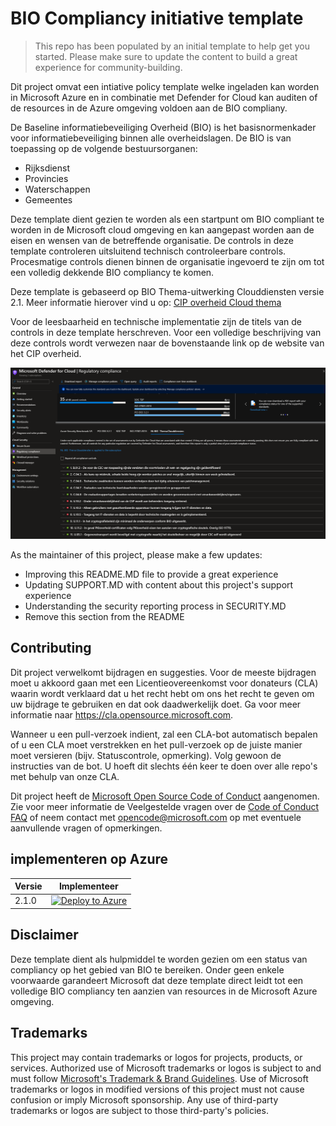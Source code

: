 # BIO Compliancy initiative template

> This repo has been populated by an initial template to help get you started. Please
> make sure to update the content to build a great experience for community-building.

Dit project omvat een intiative policy template welke ingeladen kan worden in Microsoft Azure en in combinatie met Defender for Cloud kan auditen of de resources in de Azure omgeving voldoen aan de BIO compliany.

De Baseline informatiebeveiliging Overheid (BIO) is het basisnormenkader voor informatiebeveiliging binnen alle overheidslagen.
De BIO is van toepassing op de volgende bestuursorganen:
- Rijksdienst
- Provincies
- Waterschappen
- Gemeentes

Deze template dient gezien te worden als een startpunt om BIO compliant te worden in de Microsoft cloud omgeving en kan aangepast worden aan de eisen en wensen van de betreffende organisatie.
De controls in deze template controleren uitsluitend technisch controleerbare controls. Procesmatige controls dienen binnen de organisatie ingevoerd te zijn om tot een volledig dekkende BIO compliancy te komen.

Deze template is gebaseerd op BIO Thema-uitwerking Clouddiensten versie 2.1.
Meer informatie hierover vind u op: [CIP overheid Cloud thema](https://cip-overheid.nl/productcategorie%C3%ABn-en-worshops/producten/bio-en-thema-uitwerkingen/#Clouddiensten/) 

Voor de leesbaarheid en technische implementatie zijn de titels van de controls in deze template herschreven. Voor een volledige beschrijving van deze controls wordt verwezen naar de bovenstaande link op de website van het CIP overheid.

![alt text](https://github.com/Azure/Bio-Compliancy/blob/main/media/BIO-compliancy-example.png?raw=true "BIO compliancy example")


As the maintainer of this project, please make a few updates:

- Improving this README.MD file to provide a great experience
- Updating SUPPORT.MD with content about this project's support experience
- Understanding the security reporting process in SECURITY.MD
- Remove this section from the README

## Contributing

Dit project verwelkomt bijdragen en suggesties. Voor de meeste bijdragen moet u akkoord gaan met 
een Licentieovereenkomst voor donateurs (CLA) waarin wordt verklaard dat u het recht hebt om ons het 
recht te geven om uw bijdrage te gebruiken en dat ook daadwerkelijk doet. Ga voor meer informatie 
naar https://cla.opensource.microsoft.com.

Wanneer u een pull-verzoek indient, zal een CLA-bot automatisch bepalen of u een CLA moet verstrekken 
en het pull-verzoek op de juiste manier moet versieren (bijv. Statuscontrole, opmerking). Volg gewoon 
de instructies van de bot. U hoeft dit slechts één keer te doen over alle repo's met behulp van onze CLA.

Dit project heeft de [Microsoft Open Source Code of Conduct](https://opensource.microsoft.com/codeofconduct/) aangenomen. Zie voor meer informatie de Veelgestelde 
vragen over de [Code of Conduct FAQ](https://opensource.microsoft.com/codeofconduct/faq/) of neem contact met [opencode@microsoft.com](mailto:opencode@microsoft.com) op met eventuele aanvullende vragen of opmerkingen.

## implementeren op Azure

| Versie | Implementeer |
|---|---|
| 2.1.0 | [![Deploy to Azure](https://aka.ms/deploytoazurebutton)](https://portal.azure.com/#create/Microsoft.Template/uri/https%3A%2F%2Fraw.githubusercontent.com%2FAzure%2FBio-Compliancy%2Fmain%2FARM%2FBIO-azuredeploy.json) |

## Disclaimer

Deze template dient als hulpmiddel te worden gezien om een status van compliancy op het gebied van BIO te bereiken. Onder geen enkele voorwaarde garandeert Microsoft dat deze template direct leidt tot een volledige BIO compliancy ten aanzien van resources in de Microsoft Azure omgeving.

## Trademarks

This project may contain trademarks or logos for projects, products, or services. Authorized use of Microsoft 
trademarks or logos is subject to and must follow 
[Microsoft's Trademark & Brand Guidelines](https://www.microsoft.com/en-us/legal/intellectualproperty/trademarks/usage/general).
Use of Microsoft trademarks or logos in modified versions of this project must not cause confusion or imply Microsoft sponsorship.
Any use of third-party trademarks or logos are subject to those third-party's policies.
